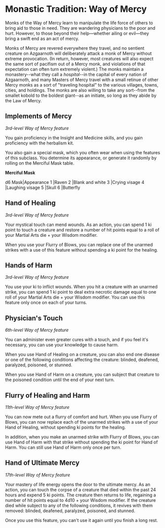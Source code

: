 # Monastic Tradition: Way of Mercy
Monks of the Way of Mercy learn to manipulate the life force of others to bring aid to those in need. They are wandering physicians to the poor and hurt. However, to those beyond their help—whether ailing or evil—they bring a swift end as an act of mercy.

Monks of Mercy are revered everywhere they travel, and no sentient creature on Azgaarnoth will deliberately attack a monk of Mercy without extreme provocation. (In return, however, most creatures will also expect the same sort of pacifism out of a Mercy monk, and violations of that expectation can often turn extremely violent.) The monks maintain a monastery--what they call a *hospital*--in the capital of every nation of Azgaarnoth, and many Masters of Mercy travel with a small retinue of other Mercy monks as a sort of "traveling hospital" to the various villages, towns, cities, and holdings. The monks are also willing to take any sort--from the smallet kobold to the boldest giant--as an initiate, so long as they abide by the Law of Mercy.

## Implements of Mercy
*3rd-level Way of Mercy feature*

You gain proficiency in the Insight and Medicine skills, and you gain proficiency with the
herbalism kit.

You also gain a special mask, which you often wear when using the features of this subclass. You determine its appearance, or generate it randomly by rolling on the Merciful Mask table. 

**Merciful Mask**

d6 Mask|Appearance
1 |Raven
2 |Blank and white
3 |Crying visage
4 |Laughing visage
5 |Skull
6 |Butterfly

## Hand of Healing
*3rd-level Way of Mercy feature*

Your mystical touch can mend wounds. As an action, you can spend 1 ki point to touch a creature and restore a number of hit points equal to a roll of your Martial Arts die + your Wisdom modifier.

When you use your Flurry of Blows, you can replace one of the unarmed strikes with a use of this feature without spending a ki point for the healing.

## Hands of Harm
*3rd-level Way of Mercy feature*

You use your ki to inflict wounds. When you hit a creature with an unarmed strike, you can spend 1 ki point to deal extra necrotic damage equal to one roll of your Martial Arts die + your Wisdom modifier. You can use this feature only once on each of your turns.

## Physician's Touch
*6th-level Way of Mercy feature*

You can administer even greater cures with a touch, and if you feel it's necessary, you can use your knowledge to cause harm.

When you use Hand of Healing on a creature, you can also end one disease or one of the following conditions affecting the creature: blinded, deafened, paralyzed, poisoned, or stunned.

When you use Hand of Harm on a creature, you can subject that creature to the poisoned condition until the end of your next turn.

## Flurry of Healing and Harm
*11th-level Way of Mercy feature*

You can now mete out a flurry of comfort and hurt. When you use Flurry of Blows, you can now replace each of the unarmed strikes with a use of your Hand of Healing, without spending ki points for the healing.

In addition, when you make an unarmed strike with Flurry of Blows, you can use Hand of Harm with that strike without spending the ki point for Hand of Harm. You can still use Hand of Harm only once per turn.

## Hand of Ultimate Mercy
*17th-level Way of Mercy feature*

Your mastery of life energy opens the door to the ultimate mercy. As an action, you can touch the corpse of a creature that died within the past 24 hours and expend 5 ki points. The creature then returns to life, regaining a number of hit points equal to 4d10 + your Wisdom modifier. If the creature died while subject to any of the following conditions, it revives with them removed: blinded, deafened, paralyzed, poisoned, and stunned. 

Once you use this feature, you can't use it again until you finish a long rest. 
